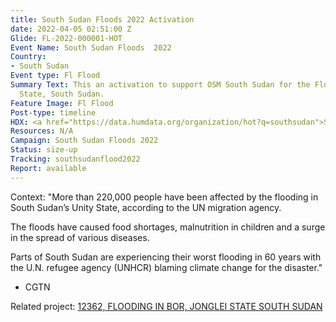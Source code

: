 ```yaml
---
title: South Sudan Floods 2022 Activation
date: 2022-04-05 02:51:00 Z
Glide: FL-2022-000001-HOT
Event Name: South Sudan Floods  2022
Country:
- South Sudan
Event type: Fl Flood
Summary Text: This an activation to support OSM South Sudan for the Floodings in Unity
  State, South Sudan.
Feature Image: Fl Flood
Post-type: timeline
HDX: <a href="https://data.humdata.org/organization/hot?q=southsudan">South Sudan</a>
Resources: N/A
Campaign: South Sudan Floods 2022
Status: size-up
Tracking: southsudanflood2022
Report: available
---
```


Context: "More than 220,000 people have been affected by the flooding in South Sudan’s Unity State, according to the UN migration agency.

The floods have caused food shortages, malnutrition in children and a surge in the spread of various diseases.

Parts of South Sudan are experiencing their worst flooding in 60 years with the U.N. refugee agency (UNHCR) blaming climate change for the disaster." 

- CGTN


Related project: <a href="https://tasks.hotosm.org/projects/12362">12362, FLOODING IN BOR, JONGLEI STATE SOUTH SUDAN</a> 
